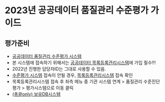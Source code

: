 # 2023년 공공데이터 품질관리 수준평가 가이드
## 평가준비
- [공공데이터 품질관리 수준평가 시스템](https://gooddata.go.kr/dqe/dept)  
- 본 시스템에 접속하기 위해서는 [공공데이터 목록등록관리시스템](https://all.data.go.kr/)에 가입 필수!!!  
- 2022년 진행한 담당자ID는 그대로 사용할 수 있음.  
- [수준평가 시스템](https://gooddata.go.kr/dqe/dept) 접속이 안될 경우, [목록등록관리시스템](https://all.data.go.kr/) 접속 확인
- 목록등록관리시스템 접속 후 좌측 메뉴 중 기관 시스템 연계 > 품질관리 수준진단 평가 > 평가시스템으로 이동 클릭
- [(총괄only) 보유DB시스템](https://gooddata.go.kr/qtyeval2/mdmIndex.do?url=#/qtyeval2/mdmDashboard.do)  
